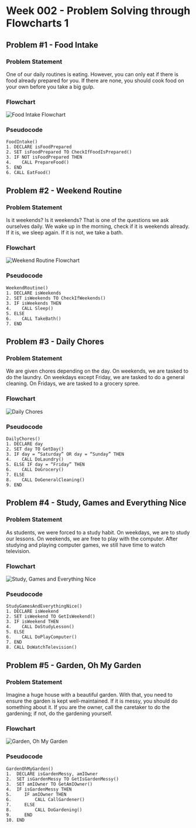 # Week 002 - Problem Solving through Flowcharts 1

## Problem #1 - Food Intake

### Problem Statement

One of our daily routines is eating. However, you can only eat if there is food already prepared for you. If there are none, you should cook food on your own before you take a big gulp.

### Flowchart

![Food Intake Flowchart][problem_1]

### Pseudocode

```
FoodIntake()
1. DECLARE isFoodPrepared
2. SET isFoodPrepared TO CheckIfFoodIsPrepared()
3. IF NOT isFoodPrepared THEN
4.    CALL PrepareFood()
5. END
6. CALL EatFood()
```

## Problem #2 - Weekend Routine

### Problem Statement

Is it weekends? Is it weekends? That is one of the questions we ask ourselves daily. We wake up in the morning, check if it is weekends already. If it is, we sleep again. If it is not, we take a bath.

### Flowchart

![Weekend Routine  Flowchart][problem_2]

### Pseudocode

```
WeekendRoutine()
1. DECLARE isWeekends
2. SET isWeekends TO CheckIfWeekends()
3. IF isWeekends THEN
4.    CALL Sleep()
5. ELSE
6.    CALL TakeBath()
7. END

```

## Problem #3 - Daily Chores

### Problem Statement

We are given chores depending on the day. On weekends, we are tasked to do the laundry. On weekdays except Friday, we are tasked to do a general cleaning. On Fridays, we are tasked to a grocery spree.


### Flowchart

![Daily Chores][problem_3]

### Pseudocode

```
DailyChores()
1. DECLARE day
2. SET day TO GetDay()
3. IF day = “Saturday” OR day = “Sunday” THEN
4.    CALL DoLaundry()
5. ELSE IF day = “Friday” THEN
6.    CALL DoGrocery()
7. ELSE
8.    CALL DoGeneralCleaning()
9. END
```

## Problem #4 - Study, Games and Everything Nice

### Problem Statement

As students, we were forced to a study habit. On weekdays, we are to study our lessons. On weekends, we are free to play with the computer. After studying and playing computer games, we still have time to watch television.

### Flowchart

![Study, Games and Everything Nice][problem_4]

### Pseudocode

```
StudyGamesAndEverythingNice()
1. DECLARE isWeekend
2. SET isWeekend TO GetIsWeekend()
3. IF isWeekend THEN
4.    CALL DoStudyLesson() 
5. ELSE
6.    CALL DoPlayComputer()
7. END
8. CALL DoWatchTelevision()
```

## Problem #5 - Garden, Oh My Garden

### Problem Statement

Imagine a huge house with a beautiful garden. With that, you need to ensure the garden is kept well-maintained. If it is messy, you should do something about it. If you are the owner, call the caretaker to do the gardening; if not, do the gardening yourself.

### Flowchart

![Garden, Oh My Garden][problem_5]

### Pseudocode

```
GardenOhMyGarden()
1.  DECLARE isGardenMessy, amIOwner
2.  SET isGardenMessy TO GetIsGardenMessy()
3.  SET amIOwner TO GetAmIOwner()
4.  IF isGardenMessy THEN
5.     IF amIOwner THEN
6.         CALL CallGardener() 
7.     ELSE
8.         CALL DoGardening()
9.     END
10. END
```

[problem_1]: ./images/problem_1.png "Food Intake Flowchart"
[problem_2]: ./images/problem_2.png "Weekend Routine  Flowchart"
[problem_3]: ./images/problem_3.png "Daily Chores"
[problem_4]: ./images/problem_4.png "Study, Games and Everything Nice"
[problem_5]: ./images/problem_5.png "Garden, Oh My Garden"

